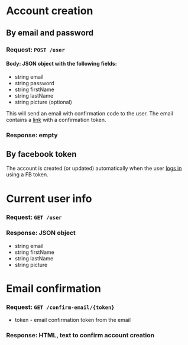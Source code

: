 # Account creation
## By email and password
### Request: `POST /user`
#### Body: JSON object with the following fields:

* string email
* string password
* string firstName
* string lastName
* string picture (optional)

This will send an email with confirmation code to the user. The email contains a [link](#email-confirmation) with a confirmation token.
### Response: empty

## By facebook token
The account is created (or updated) automatically when the user [logs in](auth.md) using a FB token.

# Current user info
### Request: `GET /user`
### Response: JSON object
* string email
* string firstName
* string lastName
* string picture

# Email confirmation
### Request: `GET /confirm-email/{token}`
* token - email confirmation token from the email
### Response: HTML, text to confirm account creation
